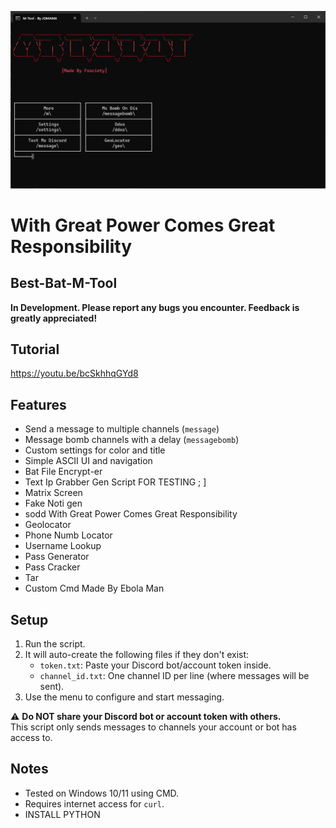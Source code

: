 ![Banner](https://github.com/NFCsamurai/Best-Bat-M-Tool/raw/main/img/Banner.png)
# With Great Power Comes Great Responsibility

## Best-Bat-M-Tool
**In Development. Please report any bugs you encounter. Feedback is greatly appreciated!**

## Tutorial
https://youtu.be/bcSkhhqGYd8

## Features

- Send a message to multiple channels (`message`)
- Message bomb channels with a delay (`messagebomb`)
- Custom settings for color and title
- Simple ASCII UI and navigation
- Bat File Encrypt-er
- Text Ip Grabber Gen Script FOR TESTING ; ]
- Matrix Screen
- Fake Noti gen
- sodd With Great Power Comes Great Responsibility
- Geolocator
- Phone Numb Locator
- Username Lookup
- Pass Generator
- Pass Cracker
- Tar
- Custom Cmd Made By Ebola Man



## Setup

1. Run the script.
2. It will auto-create the following files if they don't exist:
    - `token.txt`: Paste your Discord bot/account token inside.
    - `channel_id.txt`: One channel ID per line (where messages will be sent).
3. Use the menu to configure and start messaging.

⚠️ **Do NOT share your Discord bot or account token with others.**  
This script only sends messages to channels your account or bot has access to.

## Notes

- Tested on Windows 10/11 using CMD.
- Requires internet access for `curl`.
- INSTALL PYTHON
